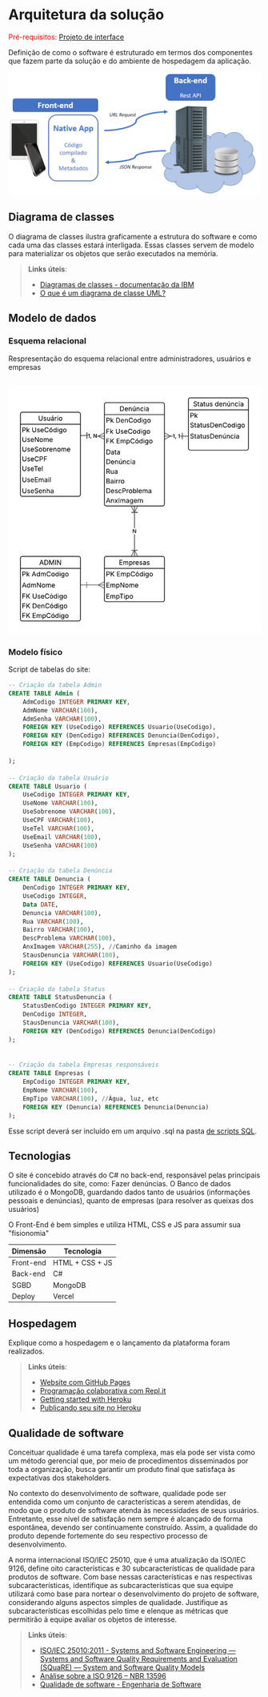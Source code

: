 # Arquitetura da solução

<span style="color:red">Pré-requisitos: <a href="04-Projeto-interface.md"> Projeto de interface</a></span>

Definição de como o software é estruturado em termos dos componentes que fazem parte da solução e do ambiente de hospedagem da aplicação.

![Arquitetura da Solução](images/arquitetura.png)

## Diagrama de classes

O diagrama de classes ilustra graficamente a estrutura do software e como cada uma das classes estará interligada. Essas classes servem de modelo para materializar os objetos que serão executados na memória.

> **Links úteis**:
> - [Diagramas de classes - documentação da IBM](https://www.ibm.com/docs/pt-br/rational-soft-arch/9.7.0?topic=diagrams-class)
> - [O que é um diagrama de classe UML?](https://www.lucidchart.com/pages/pt/o-que-e-diagrama-de-classe-uml)

##  Modelo de dados

### Esquema relacional

Respresentação do esquema relacional entre administradores, usuários e empresas 
 
![Modelo Relacional](images/Diagrama_Entidade_Relacionamento.png)
---

### Modelo físico

Script de tabelas do site:

```sql
-- Criação da tabela Admin
CREATE TABLE Admin (
    AdmCodigo INTEGER PRIMARY KEY,
    AdmNome VARCHAR(100),
    AdmSenha VARCHAR(100),
    FOREIGN KEY (UseCodigo) REFERENCES Usuario(UseCodigo),
    FOREIGN KEY (DenCodigo) REFERENCES Denuncia(DenCodigo),
    FOREIGN KEY (EmpCodigo) REFERENCES Empresas(EmpCodigo)
    
);

-- Criação da tabela Usuário
CREATE TABLE Usuario (
    UseCodigo INTEGER PRIMARY KEY,
    UseNome VARCHAR(100),
    UseSobrenome VARCHAR(100),
    UseCPF VARCHAR(100),
    UseTel VARCHAR(100),
    UseEmail VARCHAR(100),
    UseSenha VARCHAR(100)
);

-- Criação da tabela Denúncia
CREATE TABLE Denuncia (
    DenCodigo INTEGER PRIMARY KEY,
    UseCodigo INTEGER,
    Data DATE,
    Denuncia VARCHAR(100),
    Rua VARCHAR(100),
    Bairro VARCHAR(100),
    DescProblema VARCHAR(100),
    AnxImagem VARCHAR(255), //Caminho da imagem
    StausDenuncia VARCHAR(100),
    FOREIGN KEY (UseCodigo) REFERENCES Usuario(UseCodigo)
);

-- Criação da tabela Status
CREATE TABLE StatusDenuncia (
    StatusDenCodigo INTEGER PRIMARY KEY,
    DenCodigo INTEGER,
    StausDenuncia VARCHAR(100),
    FOREIGN KEY (DenCodigo) REFERENCES Denuncia(DenCodigo)
);


-- Criação da tabela Empresas responsáveis
CREATE TABLE Empresas (
    EmpCodigo INTEGER PRIMARY KEY,
    EmpNome VARCHAR(100),
    EmpTipo VARCHAR(100), //Água, luz, etc
    FOREIGN KEY (Denuncia) REFERENCES Denuncia(Denuncia)
);
```
Esse script deverá ser incluído em um arquivo .sql na pasta [de scripts SQL](../src/db).


## Tecnologias

O site é concebido através do C# no back-end, responsável pelas principais funcionalidades do site, como: Fazer denúncias. O Banco de dados utilizado é o MongoDB, guardando dados tanto de usuários (informações pessoais e denúncias), quanto de empresas (para resolver as queixas dos usuários)

O Front-End é bem simples e utiliza HTML, CSS e JS para assumir sua "fisionomia"


| **Dimensão**   | **Tecnologia**  |
| ---            | ---             |
| Front-end      | HTML + CSS + JS |
| Back-end       | C#        |
| SGBD           | MongoDB           |
| Deploy         | Vercel          |


## Hospedagem

Explique como a hospedagem e o lançamento da plataforma foram realizados.

> **Links úteis**:
> - [Website com GitHub Pages](https://pages.github.com/)
> - [Programação colaborativa com Repl.it](https://repl.it/)
> - [Getting started with Heroku](https://devcenter.heroku.com/start)
> - [Publicando seu site no Heroku](http://pythonclub.com.br/publicando-seu-hello-world-no-heroku.html)

## Qualidade de software

Conceituar qualidade é uma tarefa complexa, mas ela pode ser vista como um método gerencial que, por meio de procedimentos disseminados por toda a organização, busca garantir um produto final que satisfaça às expectativas dos stakeholders.

No contexto do desenvolvimento de software, qualidade pode ser entendida como um conjunto de características a serem atendidas, de modo que o produto de software atenda às necessidades de seus usuários. Entretanto, esse nível de satisfação nem sempre é alcançado de forma espontânea, devendo ser continuamente construído. Assim, a qualidade do produto depende fortemente do seu respectivo processo de desenvolvimento.

A norma internacional ISO/IEC 25010, que é uma atualização da ISO/IEC 9126, define oito características e 30 subcaracterísticas de qualidade para produtos de software. Com base nessas características e nas respectivas subcaracterísticas, identifique as subcaracterísticas que sua equipe utilizará como base para nortear o desenvolvimento do projeto de software, considerando alguns aspectos simples de qualidade. Justifique as subcaracterísticas escolhidas pelo time e elenque as métricas que permitirão à equipe avaliar os objetos de interesse.

> **Links úteis**:
> - [ISO/IEC 25010:2011 - Systems and Software Engineering — Systems and Software Quality Requirements and Evaluation (SQuaRE) — System and Software Quality Models](https://www.iso.org/standard/35733.html/)
> - [Análise sobre a ISO 9126 – NBR 13596](https://www.tiespecialistas.com.br/analise-sobre-iso-9126-nbr-13596/)
> - [Qualidade de software - Engenharia de Software](https://www.devmedia.com.br/qualidade-de-software-engenharia-de-software-29/18209)
